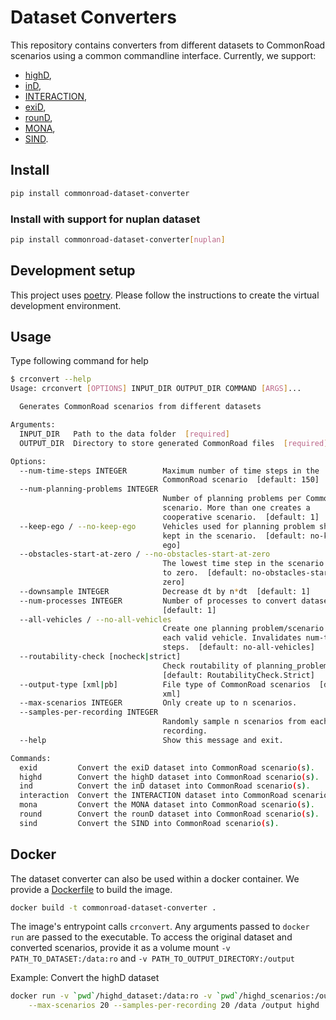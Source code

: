 # Dataset Converters

This repository contains converters from different datasets to CommonRoad scenarios using a common commandline interface.
Currently, we support:

-   [highD](https://www.highd-dataset.com/),
-   [inD](https://www.ind-dataset.com/),
-   [INTERACTION](http://interaction-dataset.com/),
-   [exiD](https://www.exid-dataset.com/),
-   [rounD](https://www.round-dataset.com/),
-   [MONA](https://commonroad.in.tum.de/datasets),
-   [SIND](https://github.com/SOTIF-AVLab/SinD).

## Install

```bash
pip install commonroad-dataset-converter
```

### Install with support for nuplan dataset

```bash
pip install commonroad-dataset-converter[nuplan]
```

## Development setup

This project uses [poetry](https://python-poetry.org/). Please follow the instructions to create the virtual development environment.

## Usage

Type following command for help

```bash
$ crconvert --help
Usage: crconvert [OPTIONS] INPUT_DIR OUTPUT_DIR COMMAND [ARGS]...

  Generates CommonRoad scenarios from different datasets

Arguments:
  INPUT_DIR   Path to the data folder  [required]
  OUTPUT_DIR  Directory to store generated CommonRoad files  [required]

Options:
  --num-time-steps INTEGER        Maximum number of time steps in the
                                  CommonRoad scenario  [default: 150]
  --num-planning-problems INTEGER
                                  Number of planning problems per CommonRoad
                                  scenario. More than one creates a
                                  cooperative scenario.  [default: 1]
  --keep-ego / --no-keep-ego      Vehicles used for planning problem should be
                                  kept in the scenario.  [default: no-keep-
                                  ego]
  --obstacles-start-at-zero / --no-obstacles-start-at-zero
                                  The lowest time step in the scenario is set
                                  to zero.  [default: no-obstacles-start-at-
                                  zero]
  --downsample INTEGER            Decrease dt by n*dt  [default: 1]
  --num-processes INTEGER         Number of processes to convert dataset.
                                  [default: 1]
  --all-vehicles / --no-all-vehicles
                                  Create one planning problem/scenario for
                                  each valid vehicle. Invalidates num-time-
                                  steps.  [default: no-all-vehicles]
  --routability-check [nocheck|strict]
                                  Check routability of planning_problem
                                  [default: RoutabilityCheck.Strict]
  --output-type [xml|pb]          File type of CommonRoad scenarios  [default:
                                  xml]
  --max-scenarios INTEGER         Only create up to n scenarios.
  --samples-per-recording INTEGER
                                  Randomly sample n scenarios from each
                                  recording.
  --help                          Show this message and exit.

Commands:
  exid         Convert the exiD dataset into CommonRoad scenario(s).
  highd        Convert the highD dataset into CommonRoad scenario(s).
  ind          Convert the inD dataset into CommonRoad scenario(s).
  interaction  Convert the INTERACTION dataset into CommonRoad scenario(s).
  mona         Convert the MONA dataset into CommonRoad scenario(s).
  round        Convert the rounD dataset into CommonRoad scenario(s).
  sind         Convert the SIND into CommonRoad scenario(s).

```

## Docker

The dataset converter can also be used within a docker container. We provide a [Dockerfile](./Dockerfile) to build the image.

```bash
docker build -t commonroad-dataset-converter .
```

The image's entrypoint calls `crconvert`. Any arguments passed to `docker run` are passed to the executable. To access the original dataset and converted scenarios, provide it as a volume mount `-v PATH_TO_DATASET:/data:ro` and `-v PATH_TO_OUTPUT_DIRECTORY:/output`

Example: Convert the highD dataset

```bash
docker run -v `pwd`/highd_dataset:/data:ro -v `pwd`/highd_scenarios:/output commonroad-dataset-converter \
    --max-scenarios 20 --samples-per-recording 20 /data /output highd
```

